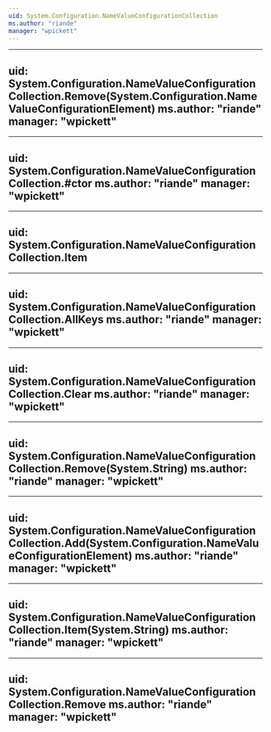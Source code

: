 ```yaml
---
uid: System.Configuration.NameValueConfigurationCollection
ms.author: "riande"
manager: "wpickett"
---
```


---
uid: System.Configuration.NameValueConfigurationCollection.Remove(System.Configuration.NameValueConfigurationElement)
ms.author: "riande"
manager: "wpickett"
---

---
uid: System.Configuration.NameValueConfigurationCollection.#ctor
ms.author: "riande"
manager: "wpickett"
---

---
uid: System.Configuration.NameValueConfigurationCollection.Item
---

---
uid: System.Configuration.NameValueConfigurationCollection.AllKeys
ms.author: "riande"
manager: "wpickett"
---

---
uid: System.Configuration.NameValueConfigurationCollection.Clear
ms.author: "riande"
manager: "wpickett"
---

---
uid: System.Configuration.NameValueConfigurationCollection.Remove(System.String)
ms.author: "riande"
manager: "wpickett"
---

---
uid: System.Configuration.NameValueConfigurationCollection.Add(System.Configuration.NameValueConfigurationElement)
ms.author: "riande"
manager: "wpickett"
---

---
uid: System.Configuration.NameValueConfigurationCollection.Item(System.String)
ms.author: "riande"
manager: "wpickett"
---

---
uid: System.Configuration.NameValueConfigurationCollection.Remove
ms.author: "riande"
manager: "wpickett"
---
